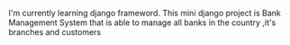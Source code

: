I'm currently learning django frameword.
This mini django project is Bank Management System that is able to manage all banks in the country ,it's branches and customers 
